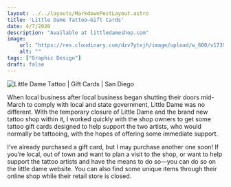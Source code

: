 ```yaml
---
layout: ../../layouts/MarkdownPostLayout.astro
title: 'Little Dame Tattoo—Gift Cards'
date: 4/7/2020
description: "Available at littledameshop.com"
image:
    url: "https://res.cloudinary.com/dzv7ytxjh/image/upload/w_600/v1739523004/5f9286e349df6fd2574e52d1_Little-Dame-Tattoo-Gift-Cards_vmsnmv.gif"
    alt: ""
tags: ["Graphic Design"]
draft: false
---
```


<img class="blog-post-image-lg" src="https://res.cloudinary.com/dzv7ytxjh/image/upload/v1739523004/5f9286e349df6fd2574e52d1_Little-Dame-Tattoo-Gift-Cards_vmsnmv.gif" alt="Little Dame Tattoo | Gift Cards | San Diego">

When local business after local business began shutting their doors mid-March to comply with local and state government, Little Dame was no different. With the temporary closure of Little Dame and the brand new tattoo shop within it, I worked quickly with the shop owners to get some tattoo gift cards designed to help support the two artists, who would normally be tattooing, with the hopes of offering some immediate support. 

I’ve already purchased a gift card, but I may purchase another one soon! If you’re local, out of town and want to plan a visit to the shop, or want to help support the tattoo artists and have the means to do so—you can do so on the little dame website. You can also find some unique items through their online shop while their retail store is closed.